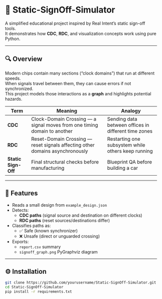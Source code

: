 # 🧠 Static-SignOff-Simulator
A simplified educational project inspired by Real Intent’s static sign-off tools.  
It demonstrates how **CDC**, **RDC**, and visualization concepts work using pure Python.

---

## 🔍 Overview
Modern chips contain many sections (“clock domains”) that run at different speeds.  
When signals travel between them, they can cause errors if not synchronized.  
This project models those interactions as a **graph** and highlights potential hazards.

| Term | Meaning | Analogy |
|------|----------|----------|
| **CDC** | Clock-Domain Crossing — a signal moves from one timing domain to another | Sending data between offices in different time zones |
| **RDC** | Reset-Domain Crossing — reset signals affecting other domains asynchronously | Restarting one subsystem while others keep running |
| **Static Sign-Off** | Final structural checks before manufacturing | Blueprint QA before building a car |

---

## 🧰 Features
- Reads a small design from `example_design.json`
- Detects:
  - **CDC paths** (signal source and destination on different clocks)
  - **RDC paths** (reset sources/destinations differ)
- Classifies paths as:
  - ✅ Safe (known synchronizer)
  - ❌ Unsafe (direct or unguarded crossing)
- Exports:
  - `report.csv` summary  
  - `signoff_graph.png` PyGraphviz diagram

---

## ⚙️ Installation
```bash
git clone https://github.com/yourusername/Static-SignOff-Simulator.git
cd Static-SignOff-Simulator
pip install -r requirements.txt
